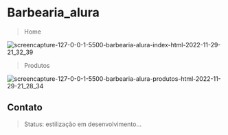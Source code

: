 # Barbearia_alura

> Home

![screencapture-127-0-0-1-5500-barbearia-alura-index-html-2022-11-29-21_32_39](https://user-images.githubusercontent.com/86635292/204678682-bf638377-5416-492f-8391-3a7357d3a091.png)

> Produtos

![screencapture-127-0-0-1-5500-barbearia-alura-produtos-html-2022-11-29-21_28_34](https://user-images.githubusercontent.com/86635292/204678200-a5d48e87-96ff-4a8c-955f-673c56e5acfe.png)

<h2>Contato</h2>

>Status: estilização em desenvolvimento...
